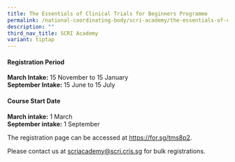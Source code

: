 ```yaml
---
title: The Essentials of Clinical Trials for Beginners Programme
permalink: /national-coordinating-body/scri-academy/the-essentials-of-clinical-trials-for-beginners-programme/
description: ""
third_nav_title: SCRI Academy
variant: tiptap
---
```

<h4><strong>Registration Period</strong></h4><p><strong>March Intake:</strong> 15 November to 15 January<br><strong>September Intake:</strong> 15 June to 15 July</p><h4><strong>Course Start Date</strong></h4><p><strong>March intake:</strong> 1 March<br><strong>September intake:</strong> 1 September</p><p>The registration page can be accessed at&nbsp;<a href="https://for.sg/tms8p2" rel="noopener noreferrer nofollow" target="_blank">https://for.sg/tms8p2</a>.</p><p>Please contact us at&nbsp;<a href="mailto:scriacademy@scri.cris.sg" rel="noopener noreferrer nofollow" target="_blank">scriacademy@scri.cris.sg</a>&nbsp;for bulk registrations.</p>